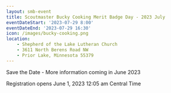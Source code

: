 ```yaml
---
layout: smb-event
title: Scoutmaster Bucky Cooking Merit Badge Day - 2023 July
eventDateStart: '2023-07-29 8:00'
eventDateEnd: '2023-07-29 16:30'
icon: /images/bucky-cooking.png
location:
    - Shepherd of the Lake Lutheran Church
    - 3611 North Berens Road NW
    - Prior Lake, Minnesota 55379
---
```


Save the Date - More information coming in June 2023

Registration opens June 1, 2023 12:05 am Central Time